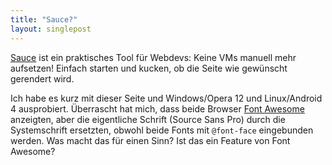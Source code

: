 ```yaml
---
title: "Sauce?"
layout: singlepost
---
```


[Sauce](http://saucelabs.com/home) ist ein praktisches Tool für Webdevs: Keine VMs manuell mehr aufsetzen! Einfach starten und kucken, ob die Seite wie gewünscht gerendert wird.

Ich habe es kurz mit dieser Seite und Windows/Opera 12 und Linux/Android 4 ausprobiert. Überrascht hat mich, dass beide Browser [Font Awesome](http://fortawesome.github.com/Font-Awesome/) anzeigten, aber die eigentliche Schrift (Source Sans Pro) durch die Systemschrift ersetzten, obwohl beide Fonts mit `@font-face` eingebunden werden. Was macht das für einen Sinn? Ist das ein Feature von Font Awesome?